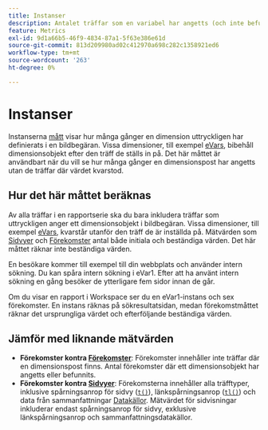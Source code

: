 ```yaml
---
title: Instanser
description: Antalet träffar som en variabel har angetts (och inte befunnits).
feature: Metrics
exl-id: 9d1a66b5-46f9-4834-87a1-5f63e386e61d
source-git-commit: 813d209980ad02c412970a698c282c1358921ed6
workflow-type: tm+mt
source-wordcount: '263'
ht-degree: 0%

---
```


# Instanser

Instanserna [mått](overview.md) visar hur många gånger en dimension uttryckligen har definierats i en bildbegäran. Vissa dimensioner, till exempel [eVars](../dimensions/evar.md), bibehåll dimensionsobjekt efter den träff de ställs in på. Det här måttet är användbart när du vill se hur många gånger en dimensionspost har angetts utan de träffar där värdet kvarstod.

## Hur det här måttet beräknas

Av alla träffar i en rapportserie ska du bara inkludera träffar som uttryckligen anger ett dimensionsobjekt i bildbegäran. Vissa dimensioner, till exempel [eVars](../dimensions/evar.md), kvarstår utanför den träff de är inställda på. Mätvärden som [Sidvyer](page-views.md) och [Förekomster](occurrences.md) antal både initiala och beständiga värden. Det här måttet räknar inte beständiga värden.

En besökare kommer till exempel till din webbplats och använder intern sökning. Du kan spåra intern sökning i eVar1. Efter att ha använt intern sökning en gång besöker de ytterligare fem sidor innan de går.

Om du visar en rapport i Workspace ser du en eVar1-instans och sex förekomster. En instans räknas på sökresultatsidan, medan förekomstmåttet räknar det ursprungliga värdet och efterföljande beständiga värden.

## Jämför med liknande mätvärden

* **Förekomster kontra [Förekomster](occurrences.md)**: Förekomster innehåller inte träffar där en dimensionspost finns. Antal förekomster där ett dimensionsobjekt har angetts eller befunnits.
* **Förekomster kontra [Sidvyer](page-views.md)**: Förekomsterna innehåller alla träfftyper, inklusive spårningsanrop för sidvy ([`t()`](/help/implement/vars/functions/t-method.md)), länkspårningsanrop ([`tl()`](/help/implement/vars/functions/tl-method.md)) och data från sammanfattningar [Datakällor](/help/import/data-sources/overview.md). Mätvärdet för sidvisningar inkluderar endast spårningsanrop för sidvy, exklusive länkspårningsanrop och sammanfattningsdatakällor.
